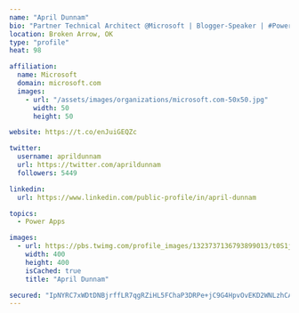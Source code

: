 ```yaml
---
name: "April Dunnam"
bio: "Partner Technical Architect @Microsoft | Blogger-Speaker | #PowerApps, #PowerAutomate, #Office365, #SharePoint | #WIT | #Karaoke Queen"
location: Broken Arrow, OK
type: "profile"
heat: 98

affiliation:
  name: Microsoft
  domain: microsoft.com
  images:
    - url: "/assets/images/organizations/microsoft.com-50x50.jpg"
      width: 50
      height: 50

website: https://t.co/enJuiGEQZc

twitter:
  username: aprildunnam
  url: https://twitter.com/aprildunnam
  followers: 5449

linkedin:
  url: https://www.linkedin.com/public-profile/in/april-dunnam

topics:
  - Power Apps

images:
  - url: https://pbs.twimg.com/profile_images/1323737136793899013/t0S1j_uM_400x400.jpg
    width: 400
    height: 400
    isCached: true
    title: "April Dunnam"

secured: "IpNYRC7xWDtDNBjrffLR7qgRZiHL5FChaP3DRPe+jC9G4HpvOvEKD2WNLzhCAioJSmgwbkbtgIo1JVFpXz0Dl9ExPXtZp/2MyYmQUFJC0Pct6WBZqLRwmMLODhYvuB6iMmaXsXmG0ojdr69RU/84DJOR7R+xLtukVddiHmwhn17vl5kKHNuMwqzc+XXUztJXM/fvgBZab6RIxadCEKgNR/2r/cT9TSQdTQmOZPmLPi7nYnLP+Ctho3D33t8gZmnionxBzM0LtEJzbFJ5SmJ/EVqu/q2YZFBy0txN9divr6s3DvFIYoMAqL50L6Z8fRSQVjqhIESglGNkW537123bFpiYKM2TKg3lpmkIQDTua4yzfa2MREAOW8N86T7c8gFW/kYy7jyXM3AL3bS8CEkfe0WWdkTCp/Ib0p98B1cHTnM=;YbOak5R0gruqqe3AIbhF0g=="
---
```


